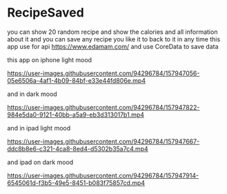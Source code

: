 # RecipeSaved
you can show 20 random recipe and show the calories and all information about it and you can save any recipe you like it to back to it in any time
this app use for api https://www.edamam.com/ 
and use CoreData to save data 

this app on iphone light mood

https://user-images.githubusercontent.com/94296784/157947056-05e6506a-4af1-4b09-84bf-e33e44fd806e.mp4

and in dark mood


https://user-images.githubusercontent.com/94296784/157947822-984e5da0-9121-40bb-a5a9-eb3d313017b1.mp4



and in ipad light mood 

https://user-images.githubusercontent.com/94296784/157947667-ddc8b8e6-c321-4ca8-8ed4-d5302b35a7c4.mp4

and ipad on dark mood 
 

https://user-images.githubusercontent.com/94296784/157947914-6545061d-f3b5-49e5-8451-b083f75857cd.mp4
